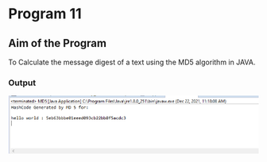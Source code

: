 
# Program 11

## Aim of the Program

To Calculate the message digest of a text using the MD5 algorithm in JAVA.


### Output

![output](Program11_Output.png)
